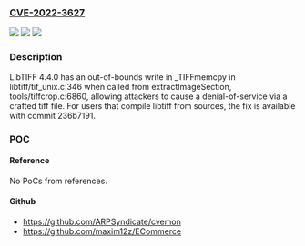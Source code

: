 ### [CVE-2022-3627](https://cve.mitre.org/cgi-bin/cvename.cgi?name=CVE-2022-3627)
![](https://img.shields.io/static/v1?label=Product&message=libtiff&color=blue)
![](https://img.shields.io/static/v1?label=Version&message=n%2Fa&color=blue)
![](https://img.shields.io/static/v1?label=Vulnerability&message=Out-of-bounds%20read%20in%20libtiff&color=brighgreen)

### Description

LibTIFF 4.4.0 has an out-of-bounds write in _TIFFmemcpy in libtiff/tif_unix.c:346 when called from extractImageSection, tools/tiffcrop.c:6860, allowing attackers to cause a denial-of-service via a crafted tiff file. For users that compile libtiff from sources, the fix is available with commit 236b7191.

### POC

#### Reference
No PoCs from references.

#### Github
- https://github.com/ARPSyndicate/cvemon
- https://github.com/maxim12z/ECommerce

